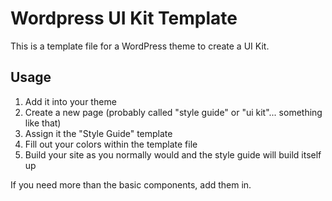 # Wordpress UI Kit Template
This is a template file for a WordPress theme to create a UI Kit.

## Usage
1. Add it into your theme
2. Create a new page (probably called "style guide" or "ui kit"... something like that)
3. Assign it the "Style Guide" template
4. Fill out your colors within the template file
5. Build your site as you normally would and the style guide will build itself up

If you need more than the basic components, add them in.
